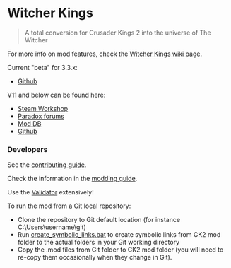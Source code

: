 # Witcher Kings

> A total conversion for Crusader Kings 2 into the universe of The Witcher

For more info on mod features, check the [Witcher Kings wiki page](https://ck2.paradoxwikis.com/Witcher_Kings).

Current "beta" for 3.3.x:

* [Github](https://github.com/AureliusRexRegum/Witcher-Kings)


V11 and below can be found here:

* [Steam Workshop](https://steamcommunity.com/sharedfiles/filedetails/?id=1396521902)
* [Paradox forums](https://forum.paradoxplaza.com/forum/index.php?threads/mod-witcher-kings.740988)
* [Mod DB](https://www.moddb.com/mods/the-witcher-kings)
* [Github](https://github.com/dworschak/Witcher)

### Developers

See the [contributing guide](./CONTRIBUTING.md).

Check the information in the [modding guide](./MODDING.md).

Use the [Validator](https://ck2.paradoxwikis.com/The_Validator) extensively!

To run the mod from a Git local repository:
- Clone the repository to Git default location (for instance C:\Users\username\git\)
- Run [create_symbolic_links.bat](MOD/create_symbolic_links.bat) to create symbolic links from CK2 mod folder to the actual folders in your Git working directory
- Copy the .mod files from Git folder to CK2 mod folder (you will need to re-copy them occasionally when they change in Git).